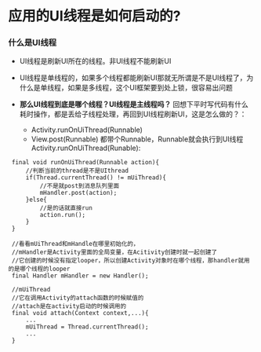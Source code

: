 # 应用的UI线程是如何启动的?

### 什么是UI线程
* UI线程是刷新UI所在的线程。非UI线程不能刷新UI
* UI线程是单线程的，如果多个线程都能刷新UI那就无所谓是不是UI线程了，为什么是单线程，如果是多线程，这个UI框架要到处上锁，很容易出问题

* **那么UI线程到底是哪个线程？UI线程是主线程吗？**
  回想下平时写代码有什么耗时操作，都是丢给子线程处理，再回到UI线程刷新UI，这是怎么做的？：
  * Activity.runOnUiThread(Runnable)
  * View.post(Runnable)
  都带个Runnable，Runnable就会执行到UI线程
 Activity.runOnUiThread(Runable):
 ```
  final void runOnUiThread(Runnable action){
      //判断当前的thread是不是UIthread
      if(Thread.currentThread() != mUiThread){
          //不是就post到消息队列里面
          mHandler.post(action);
      }else{
          //是的话就直接run
          action.run();
      }
  }

  //看看mUiThread和mHandle在哪里初始化的，
  //mHandler是Activity里面的全局变量，在Acitivity创建时就一起创建了
  //它创建的时候没有指定looper，所以创建Activity对象时在哪个线程，那handler就用的是哪个线程的looper
  final Handler mHandler = new Handler();

  //mUiThread
  //它在调用Activity的attach函数的时候赋值的
  //attach是在activity启动的时候调用的
  final void attach(Context context,...){
      ...
      mUiThread = Thread.currentThread();
      ...
  }
 ```

### 
